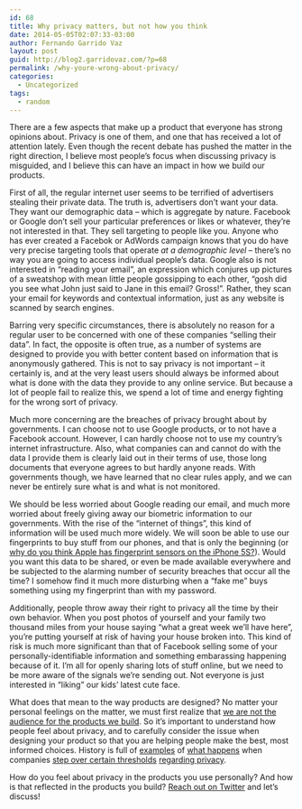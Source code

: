 ```yaml
---
id: 68
title: Why privacy matters, but not how you think
date: 2014-05-05T02:07:33-03:00
author: Fernando Garrido Vaz
layout: post
guid: http://blog2.garridovaz.com/?p=68
permalink: /why-youre-wrong-about-privacy/
categories:
  - Uncategorized
tags:
  - random
---
```

There are a few aspects that make up a product that everyone has strong opinions about. Privacy is one of them, and one that has received a lot of attention lately. Even though the recent debate has pushed the matter in the right direction, I believe most people&#8217;s focus when discussing privacy is misguided, and I believe this can have an impact in how we build our products.

First of all, the regular internet user seems to be terrified of advertisers stealing their private data. The truth is, advertisers don&#8217;t want your data. They want our demographic data &#8211; which is aggregate by nature. Facebook or Google don&#8217;t sell your particular preferences or likes or whatever, they&#8217;re not interested in that. They sell targeting to people like you. Anyone who has ever created a Facebok or AdWords campaign knows that you do have very precise targeting tools that operate _at a demographic level_ &#8211; there&#8217;s no way you are going to access individual people&#8217;s data. Google also is not interested in &#8220;reading your email&#8221;, an expression which conjures up pictures of a sweatshop with mean little people gossipping to each other, &#8220;gosh did you see what John just said to Jane in this email? Gross!&#8221;. Rather, they scan your email for keywords and contextual information, just as any website is scanned by search engines.

Barring very specific circumstances, there is absolutely no reason for a regular user to be concerned with one of these companies &#8220;selling their data&#8221;. In fact, the opposite is often true, as a number of systems are designed to provide you with better content based on information that is anonymously gathered. This is not to say privacy is not important &#8211; it certainly is, and at the very least users should always be informed about what is done with the data they provide to any online service. But because a lot of people fail to realize this, we spend a lot of time and energy fighting for the wrong sort of privacy.

Much more concerning are the breaches of privacy brought about by governments. I can choose not to use Google products, or to not have a Facebook account. However, I can hardly choose not to use my country&#8217;s internet infrastructure. Also, what companies can and cannot do with the data I provide them is clearly laid out in their terms of use, those long documents that everyone agrees to but hardly anyone reads. With governments though, we have learned that no clear rules apply, and we can never be entirely sure what is and what is not monitored.

We should be less worried about Google reading our email, and much more worried about freely giving away our biometric information to our governments. With the rise of the &#8220;internet of things&#8221;, this kind of information will be used much more widely. We will soon be able to use our fingerprints to buy stuff from our phones, and that is only the beginning (or [why do you think Apple has fingerprint sensors on the iPhone 5S?](http://www.telegraph.co.uk/technology/apple/10607007/Apple-hints-at-fingerprint-scanner-mobile-payment.html)). Would you want this data to be shared, or even be made available everywhere and be subjected to the alarming number of security breaches that occur all the time? I somehow find it much more disturbing when a &#8220;fake me&#8221; buys something using my fingerprint than with my password. 

Additionally, people throw away their right to privacy all the time by their own behavior. When you post photos of yourself and your family two thousand miles from your house saying &#8220;what a great week we&#8217;ll have here&#8221;, you&#8217;re putting yourself at risk of having your house broken into. This kind of risk is much more significant than that of Facebook selling some of your personally-identifiable information and something embarassing happening because of it. I&#8217;m all for openly sharing lots of stuff online, but we need to be more aware of the signals we&#8217;re sending out. Not everyone is just interested in &#8220;liking&#8221; our kids&#8217; latest cute face.

What does that mean to the way products are designed? No matter your personal feelings on the matter, we must first realize that [we are not the audience for the products we build](http://venturebeat.com/2014/04/28/5-product-design-mistakes-you-need-to-avoid). So it&#8217;s important to understand how people feel about privacy, and to carefully consider the issue when designing your product so that you are helping people make the best, most informed choices. History is full of [examples](http://www.pcworld.com/article/140182/article.html) of [what happens](http://www.dailymail.co.uk/news/article-2260955/Instagram-lost-nearly-HALF-daily-users-month-backlash.html) when companies [step over certain thresholds](http://www.businessinsider.com/warning-google-buzz-has-a-huge-privacy-flaw-2010-2#!IocuB) [regarding privacy](http://www.theverge.com/2014/2/7/5390416/linkedin-kills-its-intro-email-service-after-less-than-four-months). 

How do you feel about privacy in the products you use personally? And how is that reflected in the products you build? [Reach out on Twitter](http://www.twitter.com/garrido) and let&#8217;s discuss!